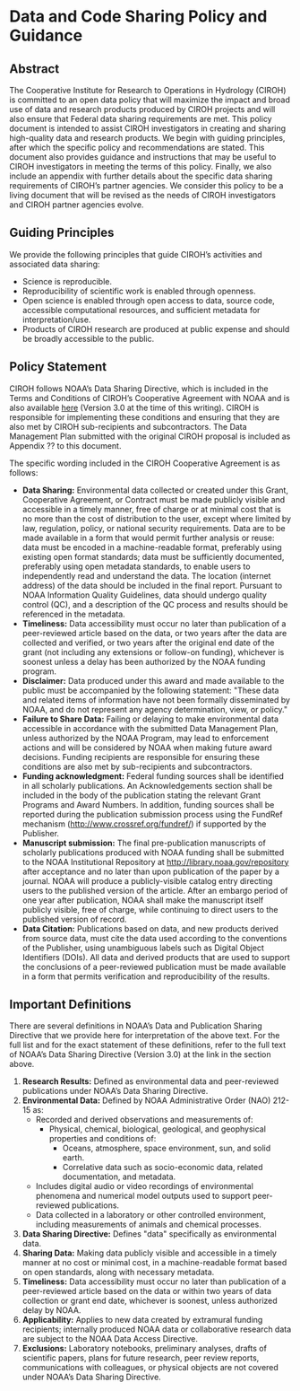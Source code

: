 # Data and Code Sharing Policy and Guidance

## Abstract
The Cooperative Institute for Research to Operations in Hydrology (CIROH) is committed to an open data policy that will maximize the impact and broad use of data and research products produced by CIROH projects and will also ensure that Federal data sharing requirements are met. This policy document is intended to assist CIROH investigators in creating and sharing high-quality data and research products. We begin with guiding principles, after which the specific policy and recommendations are stated. This document also provides guidance and instructions that may be useful to CIROH investigators in meeting the terms of this policy. Finally, we also include an appendix with further details about the specific data sharing requirements of CIROH’s partner agencies. We consider this policy to be a living document that will be revised as the needs of CIROH investigators and CIROH partner agencies evolve.

## Guiding Principles
We provide the following principles that guide CIROH’s activities and associated data sharing:
- Science is reproducible.
- Reproducibility of scientific work is enabled through openness.
- Open science is enabled through open access to data, source code, accessible computational resources, and sufficient metadata for interpretation/use.
- Products of CIROH research are produced at public expense and should be broadly accessible to the public.

## Policy Statement
CIROH follows NOAA’s Data Sharing Directive, which is included in the Terms and Conditions of CIROH’s Cooperative Agreement with NOAA and is also available [here](https://nosc.noaa.gov/EDMC/PD.DSP.php) (Version 3.0 at the time of this writing). CIROH is responsible for implementing these conditions and ensuring that they are also met by CIROH sub-recipients and subcontractors. The Data Management Plan submitted with the original CIROH proposal is included as Appendix ?? to this document.

The specific wording included in the CIROH Cooperative Agreement is as follows:

- **Data Sharing:** Environmental data collected or created under this Grant, Cooperative Agreement, or Contract must be made publicly visible and accessible in a timely manner, free of charge or at minimal cost that is no more than the cost of distribution to the user, except where limited by law, regulation, policy, or national security requirements. Data are to be made available in a form that would permit further analysis or reuse: data must be encoded in a machine-readable format, preferably using existing open format standards; data must be sufficiently documented, preferably using open metadata standards, to enable users to independently read and understand the data. The location (internet address) of the data should be included in the final report. Pursuant to NOAA Information Quality Guidelines, data should undergo quality control (QC), and a description of the QC process and results should be referenced in the metadata.
- **Timeliness:** Data accessibility must occur no later than publication of a peer-reviewed article based on the data, or two years after the data are collected and verified, or two years after the original end date of the grant (not including any extensions or follow-on funding), whichever is soonest unless a delay has been authorized by the NOAA funding program.
- **Disclaimer:** Data produced under this award and made available to the public must be accompanied by the following statement: "These data and related items of information have not been formally disseminated by NOAA, and do not represent any agency determination, view, or policy."
- **Failure to Share Data:** Failing or delaying to make environmental data accessible in accordance with the submitted Data Management Plan, unless authorized by the NOAA Program, may lead to enforcement actions and will be considered by NOAA when making future award decisions. Funding recipients are responsible for ensuring these conditions are also met by sub-recipients and subcontractors.
- **Funding acknowledgment:** Federal funding sources shall be identified in all scholarly publications. An Acknowledgements section shall be included in the body of the publication stating the relevant Grant Programs and Award Numbers. In addition, funding sources shall be reported during the publication submission process using the FundRef mechanism (http://www.crossref.org/fundref/) if supported by the Publisher.
- **Manuscript submission:** The final pre-publication manuscripts of scholarly publications produced with NOAA funding shall be submitted to the NOAA Institutional Repository at http://library.noaa.gov/repository after acceptance and no later than upon publication of the paper by a journal. NOAA will produce a publicly-visible catalog entry directing users to the published version of the article. After an embargo period of one year after publication, NOAA shall make the manuscript itself publicly visible, free of charge, while continuing to direct users to the published version of record.
- **Data Citation:** Publications based on data, and new products derived from source data, must cite the data used according to the conventions of the Publisher, using unambiguous labels such as Digital Object Identifiers (DOIs). All data and derived products that are used to support the conclusions of a peer-reviewed publication must be made available in a form that permits verification and reproducibility of the results.

## Important Definitions

There are several definitions in NOAA’s Data and Publication Sharing Directive that we provide here for interpretation of the above text. For the full list and for the exact statement of these definitions, refer to the full text of NOAA’s Data Sharing Directive (Version 3.0) at the link in the section above.

1. **Research Results:** Defined as environmental data and peer-reviewed publications under NOAA’s Data Sharing Directive.
2. **Environmental Data:** Defined by NOAA Administrative Order (NAO) 212-15 as:
   - Recorded and derived observations and measurements of:
     - Physical, chemical, biological, geological, and geophysical properties and conditions of:
       - Oceans, atmosphere, space environment, sun, and solid earth.
        - Correlative data such as socio-economic data, related documentation, and metadata.
   - Includes digital audio or video recordings of environmental phenomena and numerical model outputs used to support peer-reviewed publications.
   - Data collected in a laboratory or other controlled environment, including measurements of animals and chemical processes.
3. **Data Sharing Directive:** Defines "data" specifically as environmental data.
4. **Sharing Data:** Making data publicly visible and accessible in a timely manner at no cost or minimal cost, in a machine-readable format based on open standards, along with necessary metadata.
5. **Timeliness:** Data accessibility must occur no later than publication of a peer-reviewed article based on the data or within two years of data collection or grant end date, whichever is soonest, unless authorized delay by NOAA.
6. **Applicability:** Applies to new data created by extramural funding recipients; internally produced NOAA data or collaborative research data are subject to the NOAA Data Access Directive.
7. **Exclusions:** Laboratory notebooks, preliminary analyses, drafts of scientific papers, plans for future research, peer review reports, communications with colleagues, or physical objects are not covered under NOAA’s Data Sharing Directive.
